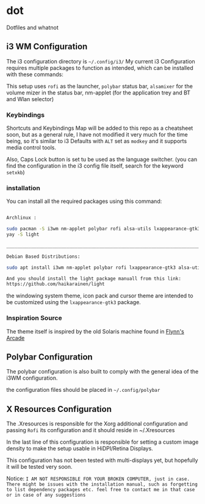 # dot

Dotfiles and whatnot

## i3 WM Configuration

The i3 configuration directory is `~/.config/i3/`
My current i3 Configuration requires multiple packages to function as intended, which can be installed with these commands:

This setup uses `rofi` as the launcher, `polybar` status bar, `alsamixer` for the volume mizer in the status bar, nm-applet (for the application trey and BT and Wlan selector)

### Keybindings

Shortcuts and Keybindings Map will be added to this repo as a cheatsheet soon, but as a general rule, I have not modified it very much for the time being, so it's similar to i3 Defaults with `ALT` set as `modkey`
and it supports media control tools.

Also, Caps Lock button is set tu be used as the language switcher. (you can find the configuration in the i3 config file itself, search for the keyword `setxkb`)

### installation

You can install all the required packages using this command:

```bash

Archlinux :

sudo pacman -S i3wm nm-applet polybar rofi alsa-utils lxappearance-gtk3 network-tools; \
yay -S light

_______________________________________________________________________

Debian Based Distributions:

sudo apt install i3wm nm-applet polybar rofi lxappearance-gtk3 alsa-utils network-tools

And you should install the light package manuall from this link:
https://github.com/haikarainen/light
```

the windowing system theme, icon pack and cursor theme are intended to be customized using the `lxappearance-gtk3` package.

### Inspiration Source

The theme itself is inspired by the old Solaris machine found in [Flynn's Arcade](https://tron.fandom.com/wiki/Flynn%27s_Arcade)

## Polybar Configuration

The polybar configuration is also built to comply with the general idea of the i3WM configuration.

the configuration files should be placed in `~/.config/polybar`

## X Resources Configuration

The .Xresources is responsible for the Xorg additional configuration and passing `Rofi` its configuration and it should reside in ~/.Xresources

In the last line of this configuration is responsible for setting a custom image density to make the setup usable in HiDPI/Retina Displays.

This configuration has not been tested with multi-displays yet, but hopefully it will be tested very soon.

Notice: `I AM NOT RESPONSIBLE FOR YOUR BROKEN COMPUTER, just in case.` `There might be issues with the installation manual, such as forgetting to list dependency packages etc. feel free to contact me in that case or in case of any suggestions`
